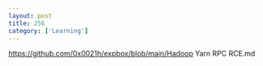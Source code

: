 ```yaml
---
layout: post
title: 256
category: ['Learning']
---
```


https://github.com/0x0021h/expbox/blob/main/Hadoop Yarn RPC RCE.md


